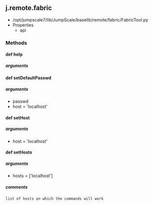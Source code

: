 ## j.remote.fabric

- /opt/jumpscale7/lib/JumpScale/baselib/remote/fabric/FabricTool.py
- Properties
    - api

### Methods

#### def help 
##### arguments

#### def setDefaultPasswd 
##### arguments

- passwd
- host = 'localhost'
#### def setHost 
##### arguments

- host = 'localhost'
#### def setHosts 
##### arguments

- hosts = ['localhost']

##### comments

```
list of hosts on which the commands will work

```

